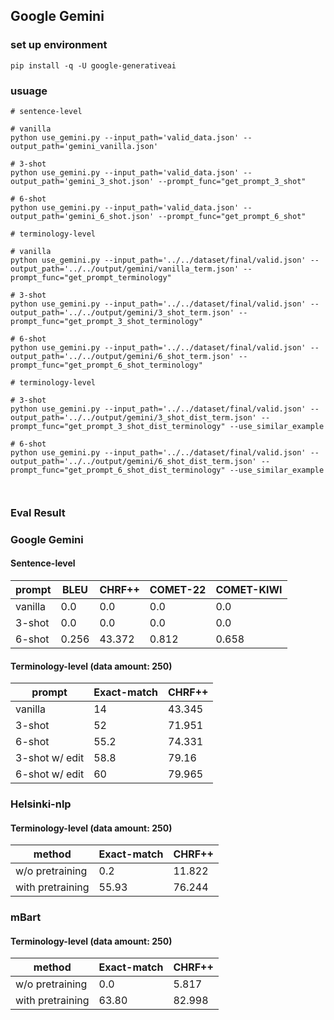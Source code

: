 ## Google Gemini
### set up environment
```shell
pip install -q -U google-generativeai
```

### usuage
```shell
# sentence-level

# vanilla
python use_gemini.py --input_path='valid_data.json' --output_path='gemini_vanilla.json'

# 3-shot
python use_gemini.py --input_path='valid_data.json' --output_path='gemini_3_shot.json' --prompt_func="get_prompt_3_shot"

# 6-shot
python use_gemini.py --input_path='valid_data.json' --output_path='gemini_6_shot.json' --prompt_func="get_prompt_6_shot"

# terminology-level

# vanilla
python use_gemini.py --input_path='../../dataset/final/valid.json' --output_path='../../output/gemini/vanilla_term.json' --prompt_func="get_prompt_terminology"

# 3-shot
python use_gemini.py --input_path='../../dataset/final/valid.json' --output_path='../../output/gemini/3_shot_term.json' --prompt_func="get_prompt_3_shot_terminology"

# 6-shot
python use_gemini.py --input_path='../../dataset/final/valid.json' --output_path='../../output/gemini/6_shot_term.json' --prompt_func="get_prompt_6_shot_terminology"

# terminology-level

# 3-shot
python use_gemini.py --input_path='../../dataset/final/valid.json' --output_path='../../output/gemini/3_shot_dist_term.json' --prompt_func="get_prompt_3_shot_dist_terminology" --use_similar_example 

# 6-shot
python use_gemini.py --input_path='../../dataset/final/valid.json' --output_path='../../output/gemini/6_shot_dist_term.json' --prompt_func="get_prompt_6_shot_dist_terminology" --use_similar_example 



```

### Eval Result

### Google Gemini
#### Sentence-level
| prompt | BLEU | CHRF++ | COMET-22 | COMET-KIWI |
| --- | --- | --- | --- | --- |
| vanilla | 0.0 | 0.0 | 0.0 | 0.0 |
| 3-shot | 0.0 | 0.0 | 0.0 | 0.0 |
| 6-shot | 0.256 | 43.372 | 0.812 | 0.658 |

#### Terminology-level (data amount: 250)
| prompt | Exact-match | CHRF++ | 
| --- | --- | --- | 
| vanilla | 14 | 43.345 | 
| 3-shot | 52 | 71.951 | 
| 6-shot | 55.2 | 74.331 | 
| 3-shot w/ edit| 58.8 | 79.16 |
| 6-shot w/ edit| 60 | 79.965 |

### Helsinki-nlp
#### Terminology-level (data amount: 250)
| method | Exact-match | CHRF++ | 
| --- | --- | --- | 
| w/o pretraining | 0.2 | 11.822 | 
| with pretraining | 55.93 | 76.244 | 

### mBart
#### Terminology-level (data amount: 250)
| method | Exact-match | CHRF++ | 
| --- | --- | --- | 
| w/o pretraining | 0.0 | 5.817 | 
| with pretraining | 63.80 | 82.998 | 


